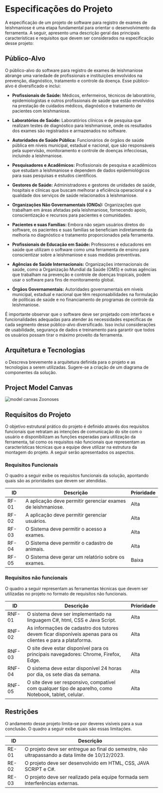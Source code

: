 # Especificações do Projeto

A especificação de um projeto de software para registro de exames de leishmaniose é uma etapa fundamental para orientar o desenvolvimento da ferramenta. A seguir, apresento uma descrição geral das principais características e requisitos que devem ser considerados na especificação desse projeto:

## Público-Alvo

O público-alvo do software para registro de exames de leishmaniose abrange uma variedade de profissionais e instituições envolvidos na prevenção, diagnóstico, tratamento e controle da doença. Esse público-alvo é diversificado e inclui:

- **Profissionais de Saúde:** Médicos, enfermeiros, técnicos de laboratório, epidemiologistas e outros profissionais de saúde que estão envolvidos na prestação de cuidados médicos, diagnóstico e tratamento de pacientes com leishmaniose.

- **Laboratórios de Saúde:** Laboratórios clínicos e de pesquisa que realizam testes de diagnóstico para leishmaniose, onde os resultados dos exames são registrados e armazenados no software.

- **Autoridades de Saúde Pública:** Funcionários de órgãos de saúde pública em níveis municipal, estadual e nacional, que são responsáveis pela supervisão, monitoramento e controle de doenças infecciosas, incluindo a leishmaniose.

- **Pesquisadores e Acadêmicos:** Profissionais de pesquisa e acadêmicos que estudam a leishmaniose e dependem de dados epidemiológicos para suas pesquisas e estudos científicos.

- **Gestores de Saúde:** Administradores e gestores de unidades de saúde, hospitais e clínicas que buscam melhorar a eficiência operacional e a qualidade dos serviços de saúde relacionados à leishmaniose.

- **Organizações Não Governamentais (ONGs):** Organizações que trabalham em áreas afetadas pela leishmaniose, fornecendo apoio, conscientização e recursos para pacientes e comunidades.

- **Pacientes e suas Famílias:** Embora não sejam usuários diretos do software, os pacientes e suas famílias se beneficiam indiretamente da melhoria no diagnóstico e tratamento proporcionados pela ferramenta.

- **Profissionais de Educação em Saúde:** Professores e educadores em saúde que utilizam o software como uma ferramenta de ensino para conscientizar sobre a leishmaniose e suas medidas preventivas.

- **Agências de Saúde Internacionais:** Organizações internacionais de saúde, como a Organização Mundial da Saúde (OMS) e outras agências que trabalham na prevenção e controle de doenças tropicais, podem usar o software para fins de monitoramento global.

- **Órgãos Governamentais:** Autoridades governamentais em níveis municipal, estadual e nacional que têm responsabilidades na formulação de políticas de saúde e no financiamento de programas de controle da leishmaniose.

É importante observar que o software deve ser projetado com interfaces e funcionalidades adequadas para atender às necessidades específicas de cada segmento desse público-alvo diversificado. Isso inclui considerações de usabilidade, segurança de dados e treinamento para garantir que todos os usuários possam tirar o máximo proveito da ferramenta.









## Arquitetura e Tecnologias

o	Descreva brevemente a arquitetura definida para o projeto e as tecnologias a serem utilizadas. Sugere-se a criação de um diagrama de componentes da solução.

## Project Model Canvas

![model canvas Zoonoses](https://github.com/ICEI-PUC-Minas-PMV-ADS/pmv-ads-2023-2-e5-proj-empext-t1-pmv-ads-2023-2-e5-proj-controledzoon/assets/91230711/7f621574-5876-4afa-bf28-9518bf78e15e)



## Requisitos do Projeto

O objetivo estrutural prático do projeto é definido através dos requisitos funcionais que retratam as intenções de comunicação do site com o usuário e disponibilizam as funções esperadas para utilização da ferramenta, tal como os requisitos não funcionais que representam as características técnicas que a equipe deve utilizar na estrutura da montagem do projeto. A seguir serão apresentados os aspectos.

### Requisitos Funcionais

O quadro a seguir exibe os requisitos funcionais da solução, apontando quais são as prioridades que devem ser atendidas.

| ID    | Descrição                                 | Prioridade |
|-------|-------------------------------------------|------------|
| RF-01 | A aplicação deve permitir gerenciar exames de leishmaniose. | Alta       |
| RF-02 | A aplicação deve permitir gerenciar usuários. | Alta       |
| RF-03 | O Sistema deve permitir o acesso a exames. | Alta       |
| RF-04 | O Sistema deve permitir o cadastro de animais. | Alta       |
| RF-05 | O Sistema deve gerar um relatório sobre os exames. | Baixa      |

### Requisitos não funcionais

O quadro a seguir representam as ferramentas técnicas que devem ser utilizadas no projeto no formato de requisitos não funcionais.

| ID    | Descrição                                           | Prioridade |
|-------|-----------------------------------------------------|------------|
| RNF-01 | O sistema deve ser implementado na linguagem C#, html, CSS e Java Script. | Alta       |
| RNF-02 | As informações de cadastro dos tutores devem ficar disponíveis apenas para os clientes e para a plataforma. | Alta       |
| RNF-03 | O site deve estar disponível para os principais navegadores: Chrome, Firefox, Edge. | Alta       |
| RNF-04 | O sistema deve estar disponível 24 horas por dia, os sete dias da semana. | Alta       |
| RNF-05 | O site deve ser responsivo, compatível com qualquer tipo de aparelho, como Notebook, tablet, celular. | Alta       |

## Restrições

O andamento desse projeto limita-se por deveres visíveis para a sua conclusão. O quadro a seguir exibe quais são essas limitações.

| ID    | Descrição                                 |
|-------|-------------------------------------------|
| RE-01 | O projeto deve ser entregue ao final do semestre, não ultrapassando a data limite de 10/12/2023. |
| RE-02 | O projeto deve ser desenvolvido em HTML, CSS, JAVA SCRIPT e C#. |
| RE-03 | O projeto deve ser realizado pela equipe formada sem interferências externas. |
